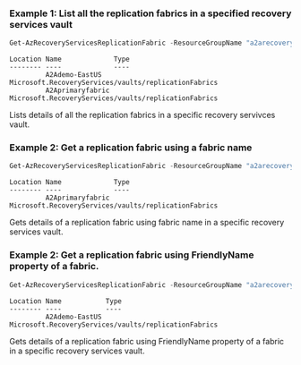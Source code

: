 ### Example 1: List all the replication fabrics in a specified recovery services vault
```powershell
Get-AzRecoveryServicesReplicationFabric -ResourceGroupName "a2arecoveryrg" -ResourceName "a2arecoveryvault"
```

```output
Location Name             Type
-------- ----             ----
         A2Ademo-EastUS   Microsoft.RecoveryServices/vaults/replicationFabrics
         A2Aprimaryfabric Microsoft.RecoveryServices/vaults/replicationFabrics
```

Lists details of all the replication fabrics in a specific recovery servivces vault.

### Example 2: Get a replication fabric using a fabric name
```powershell
Get-AzRecoveryServicesReplicationFabric -ResourceGroupName "a2arecoveryrg" -ResourceName "a2arecoveryvault" -FabricName "A2Aprimaryfabric"
```

```output
Location Name             Type
-------- ----             ----
         A2Aprimaryfabric Microsoft.RecoveryServices/vaults/replicationFabrics
```

Gets details of a replication fabric using fabric name in a specific recovery services vault.

### Example 2: Get a replication fabric using FriendlyName property of a fabric.
```powershell
Get-AzRecoveryServicesReplicationFabric -ResourceGroupName "a2arecoveryrg" -ResourceName "a2arecoveryvault" -FriendlyName "East US"
```

```output
Location Name           Type
-------- ----           ----
         A2Ademo-EastUS Microsoft.RecoveryServices/vaults/replicationFabrics
```

Gets details of a replication fabric using FriendlyName property of a fabric in a specific recovery services vault.

